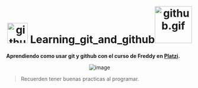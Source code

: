 <h1 style="text-align:  center"><img src="https://git-scm.com/images/logos/downloads/Git-Icon-1788C.png" width="55" alt="github.gif"> Learning_git_and_github<img src="https://marcas-logos.net/wp-content/uploads/2020/03/GITHUB-LOGO.png" width="100" alt="github.gif"> </h1>

**Aprendiendo como usar git y github con el curso de Freddy en [ Platzi](https://platzi.com/cursos/git-github/ " curso de Git y Github").**

<center>

![image](https://static.platzi.com/media/user_upload/pull_push-900f38af-6a0f-43cf-86f6-4b1f7ce4ab9d.jpg)

</center>

>Recuerden tener buenas practicas al programar.